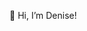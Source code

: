 👋 Hi, I’m Denise!


<!---
DeniseInYourArea/DeniseInYourArea is a ✨ special ✨ repository because its `README.md` (this file) appears on your GitHub profile.
You can click the Preview link to take a look at your changes.
--->
